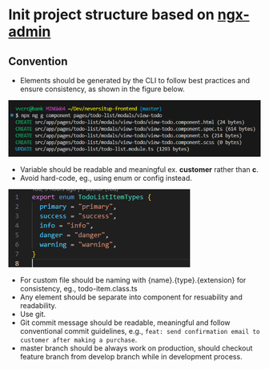 # Init project structure based on [ngx-admin](https://akveo.github.io/ngx-admin/)

## Convention

- Elements should be generated by the CLI to follow best practices and ensure consistency, as shown in the figure below.

![alt text](assets/image.png)
- Variable should be readable and meaningful ex. **customer** rather than **c**.
- Avoid hard-code, eg., using enum or config instead.

![alt text](assets/image-1.png)

- For custom file should be naming with {name}.{type}.{extension} for consistency, eg., todo-item.class.ts
- Any element should be separate into component for resuability and readability.
- Use git.
- Git commit message should be readable, meaningful and follow conventional commit guidelines, e.g., `feat: send confirmation email to customer after making a purchase`.
- master branch should be always work on production, should checkout feature branch from develop branch while in development process.
